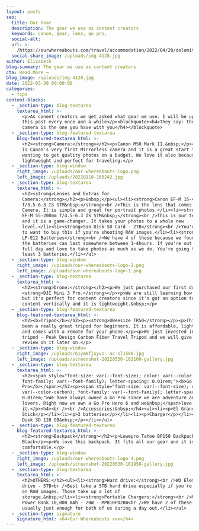 ```yaml
---
layout: posts
seo:
  title: Our Gear
  description: The gear we use as content creators
  keywords: canon, gear, lens, go pro,
  social-alt:
  url: >-
    /https://ourwhereabouts.com/travel/accommodation/2022/04/20/dolomites-travel-guide.html
  social-share_image: /uploads/img-4128.jpg
author: Elizabeth
blog-summary: The gear we use as content creators
cta: Read More →
blog_image: /uploads/img-4128.jpg
date: 2022-03-30 00:00:00
categories:
  - tips
content-blocks:
  - _section-type: blog-textarea
    textarea_html: >-
      <p>As conent creators we get asked what gear we use. I will be updating
      this post every once and a while</p><blockquote><h4>They say: the best
      camera is the one you have with you</h4></blockquote>
  - _section-type: blog-featured-textarea
    blog-featured-textarea_html: >-
      <h2><strong>Camera:</strong></h2><p>Canon M50 Mark II.&nbsp;</p><p>The M50
      is Canon's very first Mirrorless camera and it is a great start for those
      wanting to get quality photos on a budget. We love it also because it is
      lightweight and perfect for traveling.</p>
  - _section-type: blog-window
    right_image: /uploads/our-whereabouts-logo.png
    left_image: /uploads/20220110-160242.jpg
  - _section-type: blog-textarea
    textarea_html: >-
      <h2><strong>Lenses and Extras for
      Camera:</strong></h2><p>&nbsp;</p><ul><li><strong>Canon EF-M 15-45mm
      f/3.5-6.3 IS STM&nbsp;</strong><br />This is the lens that comes with the
      Camera. It is simple and great for portrait photos.</li><li><strong>Canon
      EF-M 55-200mm f/4.5-6.3 IS STM&nbsp;</strong><br />This is our telephoto
      and it is a game-changer. It takes your photos to a whole new
      level.</li><li>​​<strong>San Disk SD Card - 2TB</strong><br />You're going
      to want to buy this if you're shooting RAW images.</li><li><strong>Canon
      LP-E12 Batteries</strong><br />We have 4 of these because we found that
      the batteries can last somewhere between 1-4hours. If you're out for a
      full day and love to take photos as much as we do, You're going to want at
      least 3 batteries.</li></ul>
  - _section-type: blog-window
    right_image: /uploads/our-whereabouts-logo-2.png
    left_image: /uploads/our-whereabouts-logo-1.png
  - _section-type: blog-textarea
    textarea_html: >-
      <h2><strong>Drone:</strong></h2><p>We just purchased our first drone
      <strong>DJI Mini 3 Pro.</strong></p><p>We are still learning how to use it
      but it's perfect for content creators since it's got an option to take
      content vertically and it is lightweight.&nbsp;</p>
  - _section-type: blog-featured-textarea
    blog-featured-textarea_html: >-
      <h2><b>Tripod</b></h2><p><strong>UBeesize TR50</strong></p><p>This has
      been a really great tripod for beginners. It is affordable, lightweights
      and comes with a remote for your phone.</p><p>We just invested in a new
      tripod - Peak Design Carbon Fiber Travel Tripod and we will give our
      review on it later on.</p>
  - _section-type: blog-window
    right_image: /uploads/61ymmfjxyvs--ac-sl1500.jpg
    left_image: /uploads/screenshot-20220530-162100-gallery.jpg
  - _section-type: blog-textarea
    textarea_html: >-
      <h2><span style="font-size: var(--font-size); color: var(--color-carbon);
      font-family: var(--font-family); letter-spacing: 0.01rem;"><b>Go
      Pro</b></span></h2><p><span style="font-size: var(--font-size); color:
      var(--color-carbon); font-family: var(--font-family); letter-spacing:
      0.01rem;">We have always owned a Go Pro since we are adventure and water
      lovers. Right now we own a Go Pro Hero 6 and we&nbsp;</span>love
      it.</p><h4><br /><br />Accessories:&nbsp;</h4><ul><li><p>El Grande Selfie
      Stick</p></li><li><p>3 batteries</p></li><li><p>Charger</p></li><li><p>San
      Disk SD 128 GB&nbsp;</p></li></ul>
  - _section-type: blog-featured-textarea
    blog-featured-textarea_html: >-
      <h2><strong>Backpack</strong></h2><p>Lowepro Tahoe BP150 Backpack
      Black</p><p>We love this backpack. It fits all our gear and it is very
      comfortable.</p>
  - _section-type: blog-window
    right_image: /uploads/our-whereabouts-logo-4.png
    left_image: /uploads/screenshot-20220530-161956-gallery.jpg
  - _section-type: blog-textarea
    textarea_html: >-
      <h2>OTHERS:</h2><ul><li><strong>Hard drive:</strong><br />WD Element hard
      drive - 5TB<br />Best take a 5TB hard drive especially if you're shooting
      on RAW images. Those take up a lot of
      storage.&nbsp;</li><li><strong>Portable Chargers:</strong><br />Miracase -
      Power Bank 10,000 mAh - 20W - MPB10PD20W<br />We have 2 of these and it's
      usually just enough for both of us during a day out.</li></ul>
  - _section-type: signature
    signature_html: <h4>Our Whereabouts xxx</h4>
---
```

